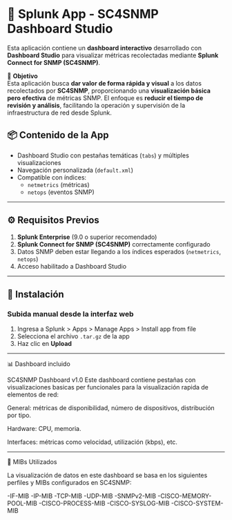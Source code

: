 # 📡 Splunk App - SC4SNMP Dashboard Studio

Esta aplicación contiene un **dashboard interactivo** desarrollado con **Dashboard Studio** para visualizar métricas recolectadas mediante **Splunk Connect for SNMP (SC4SNMP)**.

🎯 **Objetivo**  
Esta aplicación busca **dar valor de forma rápida y visual** a los datos recolectados por **SC4SNMP**, proporcionando una **visualización básica pero efectiva** de métricas SNMP. 
El enfoque es **reducir el tiempo de revisión y análisis**, facilitando la operación y supervisión de la infraestructura de red desde Splunk.


## 📦 Contenido de la App

- Dashboard Studio con pestañas temáticas (`tabs`) y múltiples visualizaciones
- Navegación personalizada (`default.xml`)
- Compatible con índices:
  - `netmetrics` (métricas)
  - `netops` (eventos SNMP)

---

## ⚙️ Requisitos Previos

1. **Splunk Enterprise** (9.0 o superior recomendado)
2. **Splunk Connect for SNMP (SC4SNMP)** correctamente configurado
3. Datos SNMP deben estar llegando a los índices esperados (`netmetrics`, `netops`)
4. Acceso habilitado a Dashboard Studio

---

## 🚀 Instalación

### Subida manual desde la interfaz web

1. Ingresa a Splunk > Apps > Manage Apps > Install app from file  
2. Selecciona el archivo `.tar.gz` de la app  
3. Haz clic en **Upload**

---

📊 Dashboard incluido

SC4SNMP Dashboard v1.0
Este dashboard contiene pestañas con visualizaciones basicas per funcionales para la visualización rapida de elementos de red:

General: métricas de disponibilidad, número de dispositivos, distribución por tipo.

Hardware: CPU, memoria.

Interfaces: métricas como velocidad, utilización (kbps), etc.

---

🧾 MIBs Utilizados

La visualización de datos en este dashboard se basa en los siguientes perfiles y MIBs configurados en SC4SNMP:

-IF-MIB
-IP-MIB
-TCP-MIB
-UDP-MIB
-SNMPv2-MIB
-CISCO-MEMORY-POOL-MIB
-CISCO-PROCESS-MIB
-CISCO-SYSLOG-MIB
-CISCO-SYSTEM-MIB


